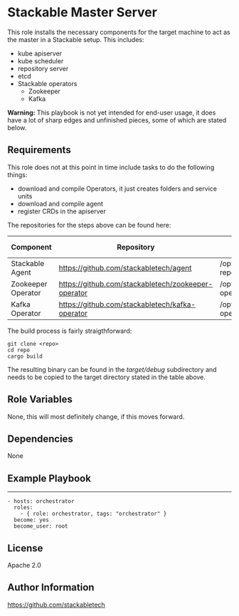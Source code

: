 Stackable Master Server
=========

This role installs the necessary components for the target machine to act as the master in a Stackable setup.
This includes:
- kube apiserver
- kube scheduler
- repository server
- etcd
- Stackable operators
  - Zookeeper
  - Kafka

**Warning:**
This playbook is not yet intended for end-user usage, it does have a lot of sharp edges and unfinished pieces, some of which are stated below.  

Requirements
------------

This role does not at this point in time include tasks to do the following things:

* download and compile Operators, it just creates folders and service units 
* download and compile agent
* register CRDs in the apiserver


The repositories for the steps above can be found here:

|Component   	|Repository   	|Target Directory   	|Servicename   	| 
|---	|---	|---	|---	
|Stackable Agent   	|https://github.com/stackabletech/agent   	| /opt/stackable-repo/   	|No service on master node   	|
|Zookeeper Operator   	| https://github.com/stackabletech/zookeeper-operator   	|/opt/zookeeper-operator/   	| kafka-operator.service  	| 
|Kafka Operator   	|https://github.com/stackabletech/kafka-operator   	| /opt/kafka-operator/  	| zk-operator.service  	|  



The build process is fairly straigthforward:

    git clone <repo>
    cd repo
    cargo build

The resulting binary can be found in the _target/debug_ subdirectory and needs to be copied to the target directory stated in the table above.

Role Variables
--------------

None, this will most definitely change, if this moves forward.

Dependencies
------------

None

Example Playbook
----------------
  ---
    - hosts: orchestrator
      roles:
        - { role: orchestrator, tags: "orchestrator" }
      become: yes
      become_user: root

License
-------

Apache 2.0

Author Information
------------------

https://github.com/stackabletech

